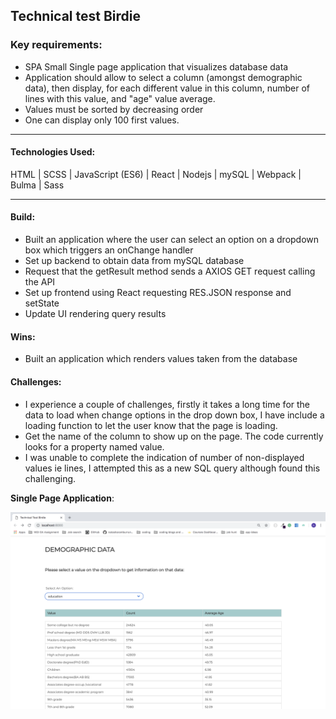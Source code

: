 ## Technical test Birdie

### Key requirements:
- SPA Small Single page application that visualizes database data
- Application should allow to select a column (amongst demographic data), then display, for each different value in this column, number of lines with this value, and "age" value average.
- Values must be sorted by decreasing order
- One can display only 100 first values.

<hr>

#### Technologies Used:
HTML | SCSS | JavaScript (ES6) | React | Nodejs | mySQL | Webpack | Bulma | Sass

<hr>

#### Build:

- Built an application where the user can select an option on a dropdown box which triggers an onChange handler
- Set up backend to obtain data from mySQL database
- Request that the getResult method sends a AXIOS GET request calling the API
- Set up frontend using React requesting RES.JSON response and setState
- Update UI rendering query results


#### Wins:

- Built an application which renders values taken from the database

#### Challenges:

- I experience a couple of challenges, firstly it takes a long time for the data to load when change options in the drop down box, I have include a loading function to let the user know that the page is loading.
- Get the name of the column to show up on the page. The code currently looks for a property named value.
- I was unable to complete the indication of number of non-displayed values ie lines, I attempted this as a new SQL query although found this challenging.


<strong>Single Page Application</strong>:
<p align="center"><img src="src/assets/screenshot.png" "width=700"></p>

